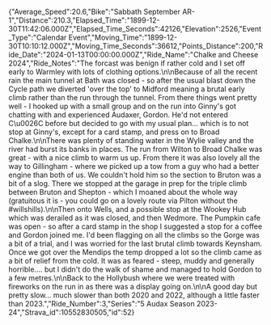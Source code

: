 {"Average_Speed":20.6,"Bike":"Sabbath September AR-1","Distance":210.3,"Elapsed_Time":"1899-12-30T11:42:06.000Z","Elapsed_Time_Seconds":42126,"Elevation":2526,"Event_Type":"Calendar Event","Moving_Time":"1899-12-30T10:10:12.000Z","Moving_Time_Seconds":36612,"Points_Distance":200,"Ride_Date":"2024-01-13T00:00:00.000Z","Ride_Name":"Chalke and Cheese 2024","Ride_Notes":"The forcast was benign if rather cold and I set off early to Warmley with lots of clothing options.\n\nBecause of all the recent rain the main tunnel at Bath was closed - so after the usual blast down the Cycle path we diverted 'over the top' to Midford meaning a brutal early climb rather than the run through the tunnel. From there things went pretty well - I hooked up with a small group and on the run into Ginny's got chatting with and experienced Audaxer, Gordon. He'd not entered C\u0026C before but decided to go with my usual plan... which is to not stop at Ginny's, except for a card stamp, and press on to Broad Chalke.\n\nThere was plenty of standing water in the Wylie valley and the river had burst its banks in places. The run from Wilton to Broad Chalke was great - with a nice climb to warm us up. From there it was also lovely all the way to Gillingham - where we picked up a tow from a guy who had a better engine than both of us. We couldn't hold him so the section to Bruton was a bit of a slog. There we stopped at the garage in prep for the triple climb between Bruton and Shepton - which I moaned about the whole way (gratuitous it is - you could go on a lovely route via Pilton without the #willshills).\n\nThen onto Wells, and a possible stop at the Wookey Hub which was derailed as it was closed, and then Wedmore. The Pumpkin cafe was open - so after a card stamp in the shop I suggested a stop for a coffee and Gordon joined me. I'd been flagging on all the climbs so the Gorge was a bit of a trial, and I was worried for the last brutal climb towards Keynsham. Once we got over the Mendips the temp dropped a lot so the climb came as a bit of relief from the cold. It was as feared - steep, muddy and generally horrible.... but I didn't do the walk of shame and managed to hold Gordon to a few metres.\n\nBack to the Hollybush where we were treated with fireworks on the run in as there was a display going on.\n\nA good day but pretty slow... much slower than both 2020 and 2022, although a little faster than 2023.","Ride_Number":3,"Series":"5 Audax Season 2023-24","Strava_id":10552830505,"id":52}